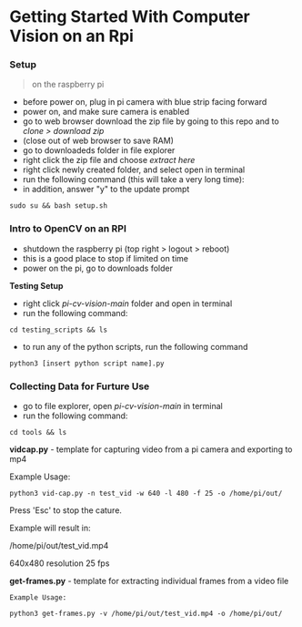 # Getting Started With Computer Vision on an Rpi

### Setup
> on the raspberry pi

- before power on, plug in pi camera with blue strip facing forward
- power on, and make sure camera is enabled 
- go to web browser download the zip file by going to this repo and to *clone > download zip*
- (close out of web browser to save RAM)
- go to downloadeds folder in file explorer
- right click the zip file and choose *extract here*
- right click newly created folder, and select open in terminal
- run the following command (this will take a very long time):
- in addition, answer "y" to the update prompt

```
sudo su && bash setup.sh
```

### Intro to OpenCV on an RPI

- shutdown the raspberry pi (top right > logout > reboot)
- this is a good place to stop if limited on time
- power on the pi, go to downloads folder

**Testing Setup**

- right click *pi-cv-vision-main* folder and open in terminal
- run the following command:
```
cd testing_scripts && ls
```
- to run any of the python scripts, run the following command
```
python3 [insert python script name].py
```

### Collecting Data for Furture Use

- go to file explorer, open *pi-cv-vision-main* in terminal
- run the following command:
```
cd tools && ls
```

**vidcap.py** - template for capturing video from a pi camera and exporting to mp4

Example Usage: 
```
python3 vid-cap.py -n test_vid -w 640 -l 480 -f 25 -o /home/pi/out/
```

Press 'Esc' to stop the cature.

Example will result in: 

/home/pi/out/test_vid.mp4

640x480 resolution
25 fps



**get-frames.py** - template for extracting individual frames from a video file

```
Example Usage:

python3 get-frames.py -v /home/pi/out/test_vid.mp4 -o /home/pi/out/
```
